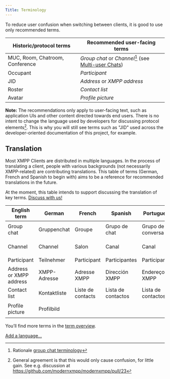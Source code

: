```yaml
---
Title: Terminology
---
```


To reduce user confusion when switching between clients, it is good to use only recommended
terms.

| Historic/protocol terms          | Recommended user-facing terms                                        |
|----------------------------------|----------------------------------------------------------------------|
| MUC, Room, Chatroom, Conference  | *Group chat* or *Channel*[^rationale-gc] (see [Multi-user Chats][])  |
| Occupant                         | *Participant*                                                        |
| JID                              | *Address* or *XMPP address*                                          |
| Roster                           | *Contact list*                                                       |
| Avatar                           | *Profile picture*                                                    |

**Note:** The recommendations only apply to user-facing text, such as application UIs and other content directed towards end users. There is no intent to change the language used by developers for discussing protocol elements[^rationale-dev-terms]. This is why you will still see terms such as "JID" used across the developer-oriented documentation of this project, for example.

## Translation

Most XMPP Clients are distributed in multiple languages. In the process of translating a client, people with various backgrounds (not necessarily XMPP-related) are contributing translations.
This table of terms (German, French and Spanish to begin with) aims to be a reference for recommended translations in the future.

At the moment, this table intends to support discussing the translation of key terms. [Discuss with us!](xmpp:modernxmpp@rooms.modernxmpp.org?join)

| English term            | German         | French            | Spanish            | Portuguese         | Japanese         |
|-------------------------|----------------|-------------------|--------------------|--------------------|------------------|
| Group chat              | Gruppenchat    | Groupe            | Grupo de chat      | Grupo de conversa  | グループチャット |
| Channel                 | Channel        | Salon             | Canal              | Canal              | チャンネル       |
| Participant             | Teilnehmer     | Participant       | Participantes      | Participantes      | 参加者           |
| Address or XMPP address | XMPP-Adresse   | Adresse XMPP      | Dirección XMPP     | Endereço XMPP      | XMPPアドレス     |
| Contact list            | Kontaktliste   | Liste de contacts | Lista de contactos | Lista de contactos | 連絡帳           |
| Profile picture         | Profilbild     |                   |                    |                    | プロフィーロ写真 |

You’ll find more terms in the [term overview](/implementation-guidelines/translation-discussion).

[Add a language...](https://github.com/modernxmpp/modernxmpp)

<!-- Footnotes -->

[^rationale-gc]: Rationale [group chat terminology](/implementation-guidelines/rationale#terminology)

[Multi-user Chats]: /implementation-guidelines/groupchat

[^rationale-dev-terms]: General agreement is that this would only cause confusion, for little gain. See e.g. discussion at https://github.com/modernxmpp/modernxmpp/pull/23
